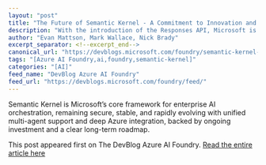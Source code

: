 ```yaml
---
layout: "post"
title: "The Future of Semantic Kernel - A Commitment to Innovation and Collaboration"
description: "With the introduction of the Responses API, Microsoft is enabling a new standard for AI development ..."
author: "Evan Mattson, Mark Wallace, Nick Brady"
excerpt_separator: <!--excerpt_end-->
canonical_url: "https://devblogs.microsoft.com/foundry/semantic-kernel-commitment-ai-innovation/"
tags: "[Azure AI Foundry,ai,foundry,semantic-kernel]"
categories: "[AI]"
feed_name: "DevBlog Azure AI Foundry"
feed_url: "https://devblogs.microsoft.com/foundry/feed/"
---
```


Semantic Kernel is Microsoft’s core framework for enterprise AI orchestration, remaining secure, stable, and rapidly evolving with unified multi-agent support and deep Azure integration, backed by ongoing investment and a clear long-term roadmap.<!--excerpt_end-->

This post appeared first on The DevBlog Azure AI Foundry. [Read the entire article here](https://devblogs.microsoft.com/foundry/semantic-kernel-commitment-ai-innovation/)
